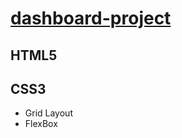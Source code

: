 <h1><a href="https://kaiopratess.github.io/dashboard-project/">dashboard-project</a></h1>

<h2>HTML5</h2>
<h2>CSS3</h2>
<ul>
  <li>Grid Layout</li>
  <li>FlexBox</li>
  </ul>
